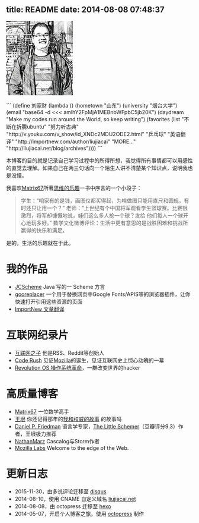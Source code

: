title: README
date: 2014-08-08 07:48:37
---

<p><img src="/images/myself.jpg" width="180" height="200" /></p>
```
(define 刘家财
  (lambda ()
    (hometown "山东")
    (university "烟台大学")
    (email "base64 -d <<< amlhY2FpMjA1MEBnbWFpbC5jb20K")
    (daydream "Make my codes run around the World, so keep writing")
    (favorites 
      (list 
        "不断在折腾ubuntu"
        "努力听古典" "http://v.youku.com/v_show/id_XNDc2MDU2ODE2.html"
        "乒乓球"
        "英语翻译" "http://importnew.com/author/liujiacai"
        "MORE..." "http://liujiacai.net/blog/archives"))))
```

本博客的目的就是记录自己学习过程中的所得所想，我觉得所有事情都可以用感性的直觉去理解。如果自己在两三句话向一个陌生人讲不清楚某个知识点，说明我也是没懂。

我喜欢[Matrix67]所著[思维的乐趣](http://book.douban.com/subject/10779597/)一书中序言的一个小段子：

>学生：“咱家有的是钱，画图仪都买得起，为啥做图只能用直尺和圆规，有时还只让用一个？”
>老师：“上世纪有个中国将军观看学生篮球赛。比赛很激烈，将军却慷慨地说，娃们这么多人抢一个球？发给
他们每人一个球开心地玩多好。”
>数学文化微博评论：生活中更有意思的是战胜困难和挑战所赢得的快乐和满足。

是的，生活的乐趣就在于此。

我的作品
====

- [JCScheme](https://github.com/jiacai2050/JCScheme) Java 写的一 Scheme 方言
- [gooreplacer](http://liujiacai.net/gooreplacer) 一个用于替换网页中Google Fonts/APIS等的浏览器插件，让你快速打开引用这些资源的页面
- [ImportNew 文章翻译](http://www.importnew.com/author/liujiacai)

互联网纪录片
====

* [互联网之子](http://www.tudou.com/programs/view/jefojo_-HjQ/&lvt=76) 他是RSS、Reddit等创始人
* [Code Rush](http://v.youku.com/v_show/id_XNjA2NDI2MTUy.html) 见证[Mozilla](http://liujiacai.net/blog/2014/09/14/mozilla-history/)的诞生，见证互联网史上惊心动魄的一幕
* [Revolution OS 操作系统革命](http://www.tudou.com/programs/view/lCsZxfWXJ0k/)，一群改变世界的hacker

高质量博客
====

* [Matrix67][] 一位数学高手
* [王垠][yinwang] 你还记得那年的[我和权威的故事][authority] 的故事吗
* [Daniel P. Friedman][daniel] 语言学专家，[The Little Schemer](http://book.douban.com/subject/1632977/)（豆瓣评分9.3）作者，王垠极力推荐
* [NathanMarz][] Cascalog与Storm作者
* [Mozilla Labs](https://mozillalabs.com/en-US/) Welcome to the edge of the Web.

更新日志
====

- 2015-11-30，由多说评论迁移至 [disqus](https://disqus.com/)
- 2014-08-10，使用 CNAME 自定义域名 [liujiacai.net](http://liujiacai.net)
- 2014-08-08，由 octopress 迁移至 [hexo](https://hexo.io/)
- 2014-05-07，开启个人博客之旅。使用 [octopress](http://octopress.org/) 制作

[Matrix67]: http://www.matrix67.com/blog/
[yinwang]: http://www.yinwang.org/
[authority]: http://www.yinwang.org/blog-cn/2014/01/04/authority/
[daniel]: http://www.cs.indiana.edu/~dfried/
[NathanMarz]: http://nathanmarz.com/
